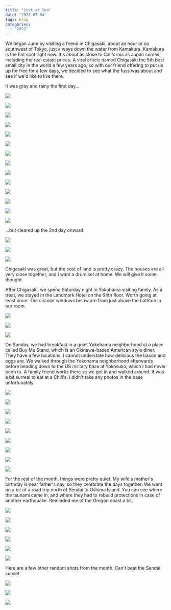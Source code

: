 ```yaml
---
title: "Lost at Sea"
date: "2022-07-04"
tags: blog
categories: 
  - "2022"
---
```


We began June by visiting a friend in Chigasaki, about an hour or so southwest of Tokyo, just a ways down the water from Kamakura. Kamakura is the hot spot right now. It's about as close to California as Japan comes, including the real estate prices. A viral article named Chigasaki the 5th best small city in the world a few years ago, so with our friend offering to put us up for free for a few days, we decided to see what the fuss was about and see if we'd like to live there.

It was gray and rainy the first day...

![](images/DSF6960-scaled.jpg)

![](images/DSF7021-scaled.jpg)

![](images/DSF7030-scaled.jpg)

![](images/DSF7083-scaled.jpg)

![](images/DSF7036-scaled.jpg)

![](images/DSF7088-scaled.jpg)

![](images/DSF7123-scaled.jpg)

![](images/DSF7144-scaled.jpg)

![](images/DSF7134-scaled.jpg)

![](images/DSF7146-scaled.jpg)

![](images/DSF7161-scaled.jpg)

![](images/DSF7178-scaled.jpg)

![](images/DSF7154-scaled.jpg)

![](images/DSF7186-scaled.jpg)

...but cleared up the 2nd day onward.

![](images/DSF7101-scaled.jpg)

![](images/DSF7107-scaled.jpg)

![](images/DSF7116-scaled.jpg)

Chigasaki was great, but the cost of land is pretty crazy. The houses are all very close together, and I want a drum set at home. We will give it some thought.

After Chigasaki, we spend Saturday night in Yokohama visiting family. As a treat, we stayed in the Landmark Hotel on the 64th floor. Worth going at least once. The circular windows below are from just above the bathtub in our room.

![](images/DSF7254-scaled.jpg)

![](images/DSF7238-scaled.jpg)

![](images/DSF7266-scaled.jpg)

On Sunday, we had breakfast in a quiet Yokohama neighborhood at a place called Buy Me Stand, which is an Okinawa-based American style diner. They have a few locations. I cannot understate how delicious the bacon and eggs are. We walked through the Yokohama neighborhood afterwards before heading down to the US military base at Yokosuka, which I had never been to. A family friend works there so we got in and walked around. It was a bit surreal to eat at a Chili's. I didn't take any photos in the base unfortunately.

![](images/DSF7285-scaled.jpg)

![](images/DSF7286-scaled.jpg)

![](images/DSF7293-scaled.jpg)

![](images/DSF7301-scaled.jpg)

![](images/DSF7309-scaled.jpg)

![](images/DSF7313-scaled.jpg)

![](images/DSF7320-scaled.jpg)

![](images/DSF7321-scaled.jpg)

![](images/DSF7322-scaled.jpg)

For the rest of the month, things were pretty quiet. My wife's mother's birthday is near father's day, so they celebrate the days together. We went on a bit of a road trip north of Sendai to Oshima Island. You can see where the tsunami came in, and where they had to rebuild protections in case of another earthquake. Reminded me of the Oregon coast a bit.

![](images/DSF7375-scaled.jpg)

![](images/DSF7392-scaled.jpg)

![](images/DSF7393-scaled.jpg)

![](images/DSF7396-scaled.jpg)

![](images/DSF7376-scaled.jpg)

![](images/DSF7406-scaled.jpg)

Here are a few other random shots from the month. Can't beat the Sendai sunset.

![](images/DSF7348-scaled.jpg)

![](images/DSF7353-scaled.jpg)

![](images/DSF7356-scaled.jpg)